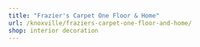 ```yaml
---
title: "Frazier's Carpet One Floor & Home"
url: /knoxville/fraziers-carpet-one-floor-and-home/
shop: interior decoration
---
```

